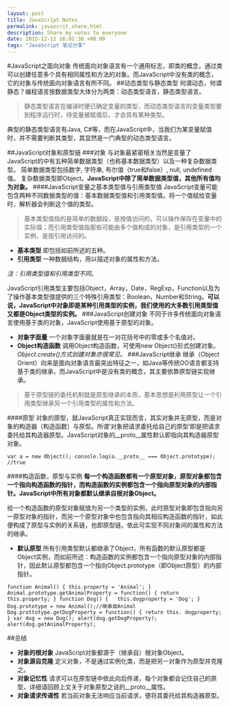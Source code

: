 ```yaml
---
layout: post
title: JavaScript Notes
permalink: javascrit_share.html
description: Share my notes to everyone
date: 2015-12-12 16:02:30 +08:00
tags: "JavaScript 笔记分享"
---
```

#JavaScript之面向对象
传统面向对象语言有一个通用标志，即类的概念，通过类可以创建任意多个具有相同属性和方法的对象。而JavaScript中没有类的概念，它的对象与传统面向对象语言有所不同。
##动态类型与静态类型
何谓动态，何谓静态？编程语言按数据类型大体分为两类：动态类型语言，静态类型语言。
> 静态类型语言在编译时便已确定变量的类型，而动态类型语言的变量类型要到程序运行时，待变量被赋值后，才会具有某种类型。

典型的静态类型语言有Java, C#等，而在JavaScript中，当我们为某变量赋值时，并不需要判断其类型，其显然是一门典型的动态类型语言。

##JavaScript对象和原型链
###对象
与对象最紧密相关当然是变量了
JavaScript的中有五种简单数据类型（也称基本数据类型）以及一种复杂数据类型。
简单数据类型包括数字, 字符串, 布尔值（true和false）, null, undefined值。
复杂数据类型即Object。**JavaScript中除了简单数据类型值，其他所有值均为对象。**
####JavaScript变量之基本类型值与引用类型值
JavaScript变量可能包含两种不同数据类型的值：基本数据类型值和引用类型值。将一个值赋给变量时，解析器会判断这个值的类型。
> 基本类型值指的是简单的数据段，是按值访问的，可以操作保存在变量中的实际值；而引用类型值指那些可能由多个值构成的对象，是引用类型的一个实例，是按引用访问的。

- **基本类型** 即包括如前所述的五种。
- **引用类型** 一种数据结构，用以描述对象的属性和方法。

*注：引用类型值和引用类型不同。*

JavaScript引用类型主要包括Object，Array，Date，RegExp，Function以及为了操作基本类型值提供的三个特殊引用类型：Boolean，Number和String。**可以说，JavaScript中对象即是某种引用类型的实例，我们使用的大多数引用类型值又都是Object类型的实例。**
###JavaScript创建对象
不同于许多传统面向对象语言使用基于类的对象，JavaScript使用基于原型的对象。
- **对象字面量** 一个对象字面量就是在一对花括号中的零或多个名值对。
- **Object构造函数** 调用Object构造函数，可使用new Object()形式创建对象。*Object.create()方式创建对象亦很常见。*
###JavaScript继承
继承（Object Orient）向来是面向对象语言最突出特征之一，如Java等传统OO语言都支持基于类的继承，而JavaScript中是没有类的概念，其主要依靠原型链实现继承。
> 基于原型链的委托机制就是原型继承的本质，基本思想是利用原型让一个引用类型继承另一个引用类型的属性和方法。

####原型
对象的原型，就JavaScript真正实现而言，其实对象并无原型，而是对象的构造器（构造函数）与原型。所谓‘对象把请求委托给自己的原型’即是把请求委托给其构造器原型。JavaScript对象的__proto__属性默认即指向其构造器原型对象。

`
	var a = new Object();
	console.log(a.__proto__ === Object.prototype);  //true
`

####构造函数，原型与实例
**每一个构造函数都有一个原型对象，原型对象都包含一个指向构造函数的指针，而构造函数的实例都包含一个指向原型对象的内部指针。JavaScript中所有对象都默认继承自根对象Object。**

给一个构造函数的原型对象赋值为另一个类型的实例，此时原型对象即包含指向另一原型对象的指针，而另一个原型对象中也包含指向其相应构造函数的指针，如此便构成了原型与实例的关系链，也即原型链。依此可实现不同对象间的属性和方法的继承。

- **默认原型** 所有引用类型默认都继承了Object，所有函数的默认原型都是Object实例，而如前所述：构造函数的实例都包含一个指向原型对象的内部指针，因此默认原型都包含一个指向Object.prototype（即Object原型）的内部指针。

`
	function Animal() {
		this.property = 'Animal';
	}
	Animal.prototype.getAnimalProperty = function() {
		return this.property;
	}
	function Dog() {  
		this.dogproperty = 'Dog';
	}
	Dog.prototype = new Animal();//继承自Animal
	Dog.prottotype.getDogProperty = function() {
		return this. dogproperty; 
	}
	var dog = new Dog();
	alert(dog.getDogProperty);
	alert(dog.getAnimalProperty);
`

##总结
- **对象的根对象** JavaScript对象都源于（继承自）根对象Object。
- **对象源自克隆** 定义对象，不是通过实例化类，而是把另一对象作为原型并克隆之。
- **对象记忆性** 请求可以在原型链中依此向后传递，每个对象都会记住自己的原型，详细请回顾上文关于对象原型之说的__proto__属性。
-  **对象请求传递性** 若当前对象无法响应当前请求，便将其委托给其构造器原型。




